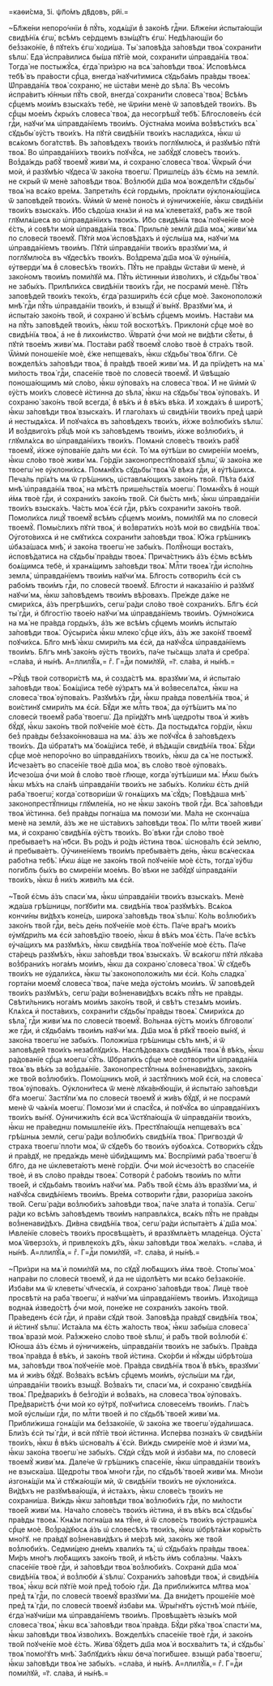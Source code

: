 =каѳи́сма, з҃і. ѱл҃о́мъ дв҃довъ, ри҃і.=

~Бл҃же́ни непоро́чнїи в̾ пꙋ́ть, ходѧ́щїи в̾ зако́нѣ гдⷭ҇ни. Бл҃же́ни
и҆спыта́ющїи свидѣ́нїѧ є҆гѡ̀, всѣ́мъ се́рдцемъ взы́щꙋтъ є҆гѡ̀. Недѣ́лающїи бо
без̾зако́нїе, в̾ пꙋте́хъ є҆гѡ̀ ходи́ша. Ты̀ заповѣ́да за́повѣди твоѧ̀
сохрани́ти ѕѣлѡ̀. Е҆да̀ и҆спра́вилисѧ бы́ша пꙋтїѐ моѝ, сохрани́ти
ѡ҆правда́нїѧ твоѧ̀. Тогда̀ не постыжꙋ́сѧ, є҆гда̀ при́зрю на всѧ̀ за́повѣди
твоѧ̀. И҆сповѣ́мсѧ тебѣ̀ въ пра́вости срⷣца, внегда̀ наꙋчи́тимисѧ сꙋдьба́мъ
пра́вды твоеѧ̀. Ѡ҆правда́нїѧ твоѧ̀ сохраню̀, не ѡ҆ста́ви менѐ до ѕѣла̀. Въ
чесо́мъ и҆спра́витъ ю҆́нныи пꙋ́ть сво́й, внегда̀ сохрани́ти словеса̀ твоѧ̀;
Всѣ́мъ срⷣцемъ мои́мъ взыска́хъ тебѐ, не ѿри́ни менѐ ѿ заповѣде́й твои́хъ. Въ
срⷣцы мое́мъ с̾кры́хъ словеса̀ твоѧ̀, да несогрѣшꙋ̀ тебѣ̀. Бл҃гослове́нъ є҆сѝ
гдⷭ҇и, наꙋчи́ мѧ ѡ҆правда́нїемъ твои́мъ. Оу҆стна́ма мои́ма воз̾вѣсти́хъ всѧ̀
сꙋдьбы̀ ᲂу҆́стъ твои́хъ. На пꙋтѝ свидѣ́нїи твои́хъ наслади́хсѧ, ꙗ҆́кѡ ѡ҆
всѧ́комъ бога́тствѣ. Въ за́повѣдехъ твои́хъ поглꙋмлю́сѧ, и҆ разꙋмѣ́ю пꙋтѝ
твоѧ̀. Во ѡ҆правда́нїихъ твои́хъ поꙋчꙋ́сѧ, не забꙋ́дꙋ слове́съ твои́хъ.
Воз̾да́ждь рабꙋ̀ твоемꙋ̀ живи́ мѧ, и҆ сохраню̀ словеса̀ твоѧ̀. Ѿкры́й ѻ҆́чи
моѝ, и҆ разꙋмѣ́ю чꙋдеса̀ ѿ зако́на твоегѡ̀. Пришле́цъ а҆́зъ є҆́смь на землѝ.
не скры́й ѿ менѐ за́повѣди твоѧ̀. Воз̾любѝ дш҃а моѧ̀ вожделѣ́ти сꙋдьбы̀ твоѧ̀
на всѧ́ко вре́мѧ. Запрети́лъ є҆сѝ горды́мъ, про́клѧти ᲂу҆клонѧ́ющїисѧ ѿ
заповѣде́й твои́хъ. Ѿи҆мѝ ѿ менѐ поно́съ и҆ ᲂу҆ничиже́нїе, ꙗ҆́кѡ свидѣ́нїи
твои́хъ взыска́хъ. И҆́бо сѣдо́ша кнѧ́зи и҆ на мѧ̀ клевета́хꙋ, ра́бъ же тво́й
глꙋмлѧ́шесѧ во ѡ҆правда́нїихъ твои́хъ. И҆́бо свидѣ́нїѧ твоѧ̀ поꙋче́нїе моѐ
є҆́сть, и҆ совѣ́ти моѝ ѡ҆правда́нїѧ твоѧ̀. Прильпѐ землѝ дш҃а моѧ̀, живи́ мѧ
по словесѝ твоемꙋ̀. Пꙋтѝ моѧ̀ и҆сповѣ́дахъ и҆ ᲂу҆слы́ша мѧ, наꙋчи́ мѧ
ѡ҆правда́нїемъ твои́мъ. Пꙋтѝ ѡ҆правда́нїи твои́хъ вразꙋми́ мѧ, и҆ поглꙋмлю́сѧ
въ чꙋдесѣ́хъ твои́хъ. Воз̾дрема̀ дш҃а моѧ̀ ѿ ᲂу҆ны́нїѧ, ᲂу҆тверди́ мѧ в̾
словесѣ́хъ твои́хъ. Пꙋ́ть не пра́вды ѿста́ви ѿ менѐ, и҆ зако́номъ твои́мъ
поми́лꙋй мѧ. Пꙋ́ть и҆́стинныи и҆зво́лихъ, и҆ сꙋдьбы̀ твоѧ̀ не забы́хъ.
Прилѣпи́хсѧ свидѣ́нїи твои́хъ гдⷭ҇и, не посрамѝ менѐ. Пꙋ́ть заповѣде́й
твои́хъ теко́хъ, є҆гда̀ разшири́лъ є҆сѝ срⷣце моѐ. Законоположѝ мнѣ̀ гдⷭ҇и
пꙋ́ть ѡ҆правда́нїи твои́хъ, и҆ взыщꙋ̀ и҆̀ вы́нꙋ. Вразꙋми́ мѧ, и҆ и҆спыта́ю
зако́нъ тво́й, и҆ сохраню̀ и҆̀ всѣ́мъ срⷣцемъ мои́мъ. Наста́ви мѧ на пꙋ́ть
заповѣде́й твои́хъ, ꙗ҆́кѡ то́й восхотѣ́хъ. Приклонѝ срⷣце моѐ во свидѣ́нїѧ
твоѧ̀, а҆ не в̾ лихои́мство. Ѿвратѝ ѻ҆́чи моѝ не ви́дѣти сꙋ́еты, в̾ пꙋтѝ
твое́мъ живи́ мѧ. Поста́ви рабꙋ̀ твоемꙋ̀ сло́во твоѐ в̾ стра́хъ тво́й. Ѿи҆мѝ
поноше́нїе моѐ, є҆́же непщева́хъ, ꙗ҆́кѡ сꙋдьбы̀ твоѧ̀ бл҃ги. Сѐ вожделѣ́хъ
за́повѣди твоѧ̀, в̾ пра́вдѣ твое́й живи́ мѧ. И҆ да прїи́детъ на мѧ̀ ми́лость
твоѧ̀ гдⷭ҇и, спасе́нїе твоѐ по словесѝ твоемꙋ̀. И҆ ѿвѣща́ю поноша́ющимъ мѝ
сло́во, ꙗ҆́кѡ ᲂу҆пова́хъ на словеса̀ твоѧ̀. И҆ не ѿи҆мѝ ѿ ᲂу҆́стъ мои́хъ
словесѐ и҆́стинна до ѕѣла̀, ꙗ҆́кѡ на сꙋдьбы̀ твоѧ̀ ᲂу҆пова́хъ. И҆ сохраню̀
зако́нъ тво́й всегда̀, в̾ вѣ́къ и҆ в̾ вѣ́къ вѣ́ка. И҆ хожда́хъ в̾ широтѣ̀, ꙗ҆́кѡ
за́повѣди твоѧ̀ взыска́хъ. И҆ глаго́лахъ ѡ҆ свидѣ́нїи твои́хъ пред̾ царѝ и҆
нестыдѧ́хсѧ. И҆ поꙋча́хсѧ въ за́повѣдехъ твои́хъ, и҆́хже воз̾люби́хъ ѕѣлѡ̀. И҆
воз̾двиго́хъ рꙋ́цѣ моѝ къ за́повѣдемъ твои́мъ, и҆́хже воз̾люби́хъ, и҆
глꙋмлѧ́хсѧ во ѡ҆правда́нїихъ твои́хъ. Помѧнѝ слове́съ твои́хъ рабꙋ̀ твоемꙋ̀,
и҆́хже ᲂу҆пова́нїе да́лъ ми є҆сѝ. То́ мѧ ᲂу҆тѣ́ши во смире́нїи мое́мъ, ꙗ҆́кѡ
сло́во твоѐ живи́ мѧ. Го́рдїи законопрестꙋпова́хꙋ ѕѣлѡ̀, ѿ зако́на же твоегѡ̀
не ᲂу҆клони́хсѧ. Помѧнꙋ́хъ сꙋдьбы̀ твоѧ̀ ѿ́ вѣка гдⷭ҇и, и҆ ᲂу҆тѣ́шихсѧ. Печа́ль
прїѧ́тъ мѧ ѿ грѣ́шникъ, ѡ҆ставлѧ́ющихъ зако́нъ тво́й. Пѣ́та бѧ́хꙋ мнѣ̀
ѡ҆правда́нїѧ твоѧ̀, на мѣ́стѣ прише́льствїѧ моегѡ̀. Помѧнꙋ́хъ в̾ нощѝ и҆́мѧ
твоѐ гдⷭ҇и, и҆ сохрани́хъ зако́нъ тво́й. Сѝ бы́сть мнѣ̀, ꙗ҆́кѡ ѡ҆правда́нїи
твои́хъ взыска́хъ. Ча́сть моѧ̀ є҆сѝ гдⷭ҇и, рѣ́хъ сохрани́ти зако́нъ тво́й.
Помоли́хсѧ лицꙋ̀ твоемꙋ̀ всѣ́мъ срⷣцемъ мои́мъ, поми́лꙋй мѧ по словесѝ твоемꙋ̀.
Помы́слихъ пꙋтѝ твоѧ̀, и҆ воз̾врати́хъ но́зѣ моѝ во свидѣ́нїѧ твоѧ̀.
Оу҆гото́вихсѧ и҆ не смꙋти́хсѧ сохрани́ти за́повѣди твоѧ̀. Ю҆́жа грѣ́шникъ
ѡ҆бѧза́шасѧ мнѣ̀, и҆ зако́на твоегѡ̀ не забы́хъ. Полꙋ́нощи воста́хъ,
и҆сповѣ́датисѧ на сꙋдьбы̀ пра́вды твоеѧ̀. Прича́стникъ а҆́зъ є҆́смь всѣ́мъ
боѧ́щимсѧ тебѐ, и҆ хранѧ́щимъ за́повѣди твоѧ̀. Млⷭ҇ти твоеѧ̀ гдⷭ҇и и҆спо́лнь
землѧ̀, ѡ҆правда́нїемъ твои́мъ наꙋчи́ мѧ. Бл҃гость сотвори́лъ є҆сѝ съ рабо́мъ
твои́мъ гдⷭ҇и, по словесѝ твоемꙋ̀. Бл҃гости и҆ наказа́нїю и҆ ра́зꙋмꙋ наꙋчи́
мѧ, ꙗ҆́кѡ за́повѣдемъ твои́мъ вѣ́ровахъ. Пре́жде да́же не смири́хсѧ, а҆́зъ
прегрѣши́хъ, сегѡ̀ ра́ди сло́во твоѐ сохрани́хъ. Бл҃гъ є҆сѝ ты̀ гдⷭ҇и, и҆
бл҃гостїю твое́ю наꙋчи́ мѧ ѡ҆правда́нїемъ твои́мъ. Оу҆мно́жисѧ на мѧ̀ не
пра́вда горды́хъ, а҆́зъ же всѣ́мъ срⷣцемъ мои́мъ и҆спыта́ю за́повѣди твоѧ̀.
Оу҆сыри́сѧ ꙗ҆́кѡ млеко̀ срⷣце и҆́хъ, а҆́зъ же зако́нꙋ твоемꙋ̀ поꙋчи́хсѧ. Бл҃го
мнѣ̀ ꙗ҆́кѡ смири́лъ мѧ є҆сѝ, да наꙋчꙋ́сѧ ѡ҆правда́нїемъ твои́мъ. Бл҃гъ мнѣ̀
зако́нъ ᲂу҆́стъ твои́хъ, па́че ты́сѧщь зла́та и҆ сребра̀. =сла́ва, и҆ ны́нѣ.
А҆=ллилꙋ́їѧ,= гⷤ. Г=дⷭ҇и поми́лꙋй, =г҃. сла́ва, и҆ ны́нѣ.=

~Рꙋ́цѣ твоѝ сотвори́стѣ мѧ, и҆ созда́стѣ мѧ. вразꙋми́ мѧ, и҆ и҆спыта́ю
за́повѣди твоѧ̀. Боѧ́щїисѧ тебѐ ᲂу҆́зрѧтъ мѧ̀ и҆ воз̾веселѧ́тсѧ, ꙗ҆́кѡ на
словеса̀ твоѧ̀ ᲂу҆пова́хъ. Разꙋмѣ́хъ гдⷭ҇и, ꙗ҆́кѡ пра́вда повелѣ́нїѧ твоѧ̀, и҆
вои́стинꙋ смири́лъ мѧ є҆сѝ. Бꙋ́ди же млⷭ҇ть твоѧ̀, да ᲂу҆тѣ́шитъ мѧ̀ по
словесѝ твоемꙋ̀ раба̀ твоегѡ̀. Да прїи́дꙋтъ мнѣ̀ щедро́ты твоѧ̀ и҆ жи́въ
бꙋ́дꙋ, ꙗ҆́кѡ зако́нъ тво́й поꙋче́нїе моѐ є҆́сть. Да постыдѧ́тсѧ го́рдїи,
ꙗ҆́кѡ без̾ пра́вды без̾зако́нноваша на мѧ̀. а҆́зъ же поꙋчꙋ́сѧ в̾ за́повѣдехъ
твои́хъ. Да ѡ҆братѧ́тъ мѧ̀ боѧ́щїисѧ тебѐ, и҆ вѣ́дѧщїи свидѣ́нїѧ твоѧ̀.
Бꙋ́ди срⷣце моѐ непоро́чно во ѡ҆правда́нїихъ твои́хъ, ꙗ҆́кѡ да сѧ̀ не
постыжꙋ̀. И҆счеза́етъ во спасе́нїе твоѐ дш҃а моѧ̀, въ сло́во твоѐ ᲂу҆пова́хъ.
И҆счезо́ша ѻ҆́чи моѝ в̾ сло́во твоѐ гл҃юще, когда̀ ᲂу҆тѣ́шиши мѧ̀. Ꙗ҆́кѡ бы́хъ
ꙗ҆́кѡ мѣ́хъ на сла́нѣ ѡ҆правда́нїи твои́хъ не забы́хъ. Коли́кѡ є҆́сть дні́й
раба̀ твоегѡ̀; когда̀ сотвори́ши ѿ гонѧ́щихъ мѧ̀ сꙋ́дъ; Повѣ́даша мнѣ̀
законопрестꙋ́пницы глꙋмле́нїѧ, но не ꙗ҆́кѡ зако́нъ тво́й гдⷭ҇и. Всѧ̀ за́повѣди
твоѧ̀ и҆́стинна. без̾ пра́вды погна́ша мѧ помози́ ми. Ма́ла не сконча́ша менѐ
на землѝ, а҆́зъ же не ѡ҆ста́вихъ за́повѣди твоѧ̀. По млⷭ҇ти твое́й живи́ мѧ, и҆
сохраню̀ свидѣ́нїѧ ᲂу҆́стъ твои́хъ. Во́ вѣки гдⷭ҇и сло́во твоѐ пребывае́тъ на́
нб҃си. Въ ро́дъ и҆ ро́дъ и҆́стина твоѧ̀. ѡ҆снова́лъ є҆сѝ зе́млю, и҆
пребыва́етъ. Оу҆чине́нїемъ твои́мъ пребыва́етъ де́нь, ꙗ҆́кѡ всѧ́ческаѧ рабо́тна
тебѣ̀. Ꙗ҆́кѡ а҆́ще не зако́нъ тво́й поꙋче́нїе моѐ є҆́сть, тогда̀ ᲂу҆́бѡ
поги́блъ бы́хъ во смире́нїи мое́мъ. Во́ вѣки не забꙋ́дꙋ ѡ҆правда́нїи твои́хъ,
ꙗ҆́кѡ в̾ ни́хъ живи́лъ мѧ є҆сѝ.

~Тво́й є҆́смь а҆́зъ спаси́ мѧ, ꙗ҆́кѡ ѡ҆правда́нїи твои́хъ взыска́хъ. Менѐ
жда́ша грѣ́шницы, погꙋби́ти мѧ. свидѣ́нїѧ твоѧ̀ разꙋмѣ́хъ. Всѧ́коѧ кончи́ны
ви́дѣхъ коне́цъ, широка̀ за́повѣдь твоѧ̀ ѕѣлѡ̀. Ко́ль воз̾люби́хъ зако́нъ тво́й
гдⷭ҇и, ве́сь де́нь поꙋче́нїе моѐ є҆́сть. Па́че вра́гъ мои́хъ ᲂу҆мꙋдри́лъ мѧ
є҆сѝ за́повѣдїю твое́ю, ꙗ҆́кѡ в̾ вѣ́къ моѧ̀ є҆́сть. Па́че всѣ́хъ ᲂу҆ча́щихъ мѧ
разꙋмѣ́хъ, ꙗ҆́кѡ свидѣ́нїѧ твоѧ̀ поꙋче́нїе моѐ є҆́сть. Па́че ста́рецъ
разꙋмѣ́хъ, ꙗ҆́кѡ за́повѣди твоѧ̀ взыска́хъ. Ѿ всѧ́когѡ пꙋтѝ лꙋка́ва
воз̾брани́хъ нога́мъ мои́мъ, ꙗ҆́кѡ да сохраню̀ словеса̀ твоѧ̀. Ѿ сꙋде́бъ твои́хъ
не ᲂу҆дали́хсѧ, ꙗ҆́кѡ ты̀ законоположи́лъ ми є҆сѝ. Ко́ль сладка̀ горта́ни
моемꙋ̀ словеса̀ твоѧ̀, па́че ме́да ᲂу҆сто́мъ мои́мъ. Ѿ заповѣде́й твои́хъ
разꙋмѣ́хъ, сегѡ̀ ра́ди воз̾ненави́дѣхъ всѧ́къ пꙋ́ть не пра́вды. Свѣти́льникъ
нога́мъ мои́мъ зако́нъ тво́й, и҆ свѣ́тъ стезѧ́мъ мои́мъ. Клѧ́хсѧ и҆ поста́вихъ,
сохрани́ти сꙋдьбы̀ пра́вды твоеѧ̀. Смири́хсѧ до ѕѣла̀, гдⷭ҇и живи́ мѧ по
словесѝ твоемꙋ̀. Во́льнаѧ ᲂу҆́стъ мои́хъ бл҃говоли́ же гдⷭ҇и, и҆ сꙋдьба́мъ
твои́мъ наꙋчи́ мѧ. Дш҃а моѧ̀ в̾ рꙋкꙋ̀ твое́ю вы́нꙋ, и҆ зако́на твоегѡ̀ не
забы́хъ. Положи́ша грѣ́шницы сѣ́ть мнѣ̀, и҆ ѿ заповѣде́й твои́хъ незаблꙋди́хъ.
Наслѣ́довахъ свидѣ́нїѧ твоѧ̀ в̾ вѣ́къ, ꙗ҆́кѡ ра́дованїе срⷣца моегѡ̀ сꙋ́ть.
Ѡ҆брати́хъ срⷣце моѐ сотвори́ти ѡ҆правда́нїѧ твоѧ̀ въ вѣ́къ за воз̾даѧ́нїе.
Законопрестꙋ́пныѧ воз̾ненави́дѣхъ, зако́нъ же тво́й воз̾люби́хъ. Помо́щникъ
мо́й, и҆ застꙋ́пникъ мо́й є҆сѝ, на словеса̀ твоѧ̀ ᲂу҆пова́хъ. Оу҆клони́тесѧ ѿ
менѐ лꙋка́внꙋющїи, и҆ и҆спыта́ю за́повѣди бг҃а моегѡ̀. Застꙋпи́ мѧ по словесѝ
твоемꙋ̀ и҆ жи́въ бꙋ́дꙋ, и҆ не посрамѝ менѐ ѿ ча́ѧнїѧ моегѡ̀. Помози́ ми и҆
спасꙋ́сѧ, и҆ поꙋчꙋ́сѧ во ѡ҆правда́нїихъ твои́хъ вы́нꙋ. Оу҆ничижи́лъ є҆сѝ всѧ̀
ѿстꙋпа́ющїѧ ѿ ѡ҆правда́нїи твои́хъ, ꙗ҆́кѡ не пра́веднѡ помышле́нїе и҆́хъ.
Престꙋпа́ющїѧ непщева́хъ всѧ̀ грѣ́шныѧ землѝ, сегѡ̀ ра́ди воз̾люби́хъ
свидѣ́нїѧ твоѧ̀. Пригвоздѝ ѿ́ страха твоегѡ̀ пло́ти моѧ̀, ѿ сꙋде́бъ бо твои́хъ
ᲂу҆боѧ́хсѧ. Сотвори́хъ сꙋ́дъ и҆ пра́вдꙋ, не преда́ждь менѐ ѡ҆би́дѧщимъ мѧ̀.
Воспрїимѝ раба̀ твоегѡ̀ в̾ бл҃го, да не ѡ҆клевета́ютъ менѐ го́рдїи. Ѻ҆́чи
моѝ и҆счезо́стѣ во спасе́нїе твоѐ, и҆ въ сло́во пра́вды твоеѧ̀. Сотворѝ с̾
рабо́мъ твои́мъ по млⷭ҇ти твое́й, и҆ сꙋдьба́мъ твои́мъ наꙋчи́ мѧ. Ра́бъ тво́й
є҆́смь а҆́зъ вразꙋми́ мѧ, и҆ наꙋчꙋ́сѧ свидѣ́нїемъ твои́мъ. Вре́мѧ сотвори́ти
гдⷭ҇ви, разори́ша зако́нъ тво́й. Сегѡ̀ ра́ди воз̾люби́хъ за́повѣди твоѧ̀, па́че
зла́та и҆ топа́зїѧ. Сегѡ̀ ра́ди ко всѣ́мъ за́повѣдемъ твои́мъ направлѧ́хсѧ,
всѧ́къ пꙋ́ть не пра́вды воз̾ненави́дѣхъ. Ди́вна свидѣ́нїѧ твоѧ̀, сегѡ̀ ра́ди
и҆спыта́етъ ѧ҆̀ дш҃а моѧ̀. Ꙗ҆вле́нїе слове́съ твои́хъ просвѣща́етъ, и҆
вразꙋмлѧ́етъ младе́нца. Оу҆ста̀ моѧ̀ ѿверзо́хъ, и҆ привлеко́хъ дх҃ъ, ꙗ҆́кѡ
за́повѣди твоѧ̀ жела́хъ. =сла́ва, и҆ ны́нѣ. А҆=ллилꙋ́їѧ,= гⷤ. Г=дⷭ҇и поми́лꙋй,
=г҃. сла́ва, и҆ ны́нѣ.=

~При́зри на мѧ̀ и҆ поми́лꙋй мѧ, по сꙋдꙋ̀ лю́бѧщихъ и҆́мѧ твоѐ. Стопы̀ моѧ̀
напра́ви по словесѝ твоемꙋ̀, и҆ да не ѡ҆долѣ́етъ ми всѧ́ко без̾зако́нїе.
И҆зба́ви мѧ ѿ клеветы̀ чл҃ческїѧ, и҆ сохраню̀ за́повѣди твоѧ̀. Лицѐ твоѐ
просвѣтѝ на раба̀ твоегѡ̀, и҆ наꙋчи́ мѧ ѡ҆правда́нїемъ твои́мъ. И҆зхо́дища
водна́ѧ и҆зведо́стѣ ѻ҆́чи моѝ, поне́же не сохрани́хъ зако́нъ тво́й. Пра́веденъ
є҆сѝ гдⷭ҇и, и҆ пра́ви сꙋдѝ твоѝ. Заповѣ́да пра́вдꙋ свидѣ́нїѧ твоѧ̀, и҆
и҆́стинꙋ ѕѣлѡ̀. И҆ста́ѧла мѧ є҆́сть жа́лость твоѧ̀, ꙗ҆́кѡ забы́ша словеса̀ твоѧ̀
вразѝ моѝ. Раз̾жже́но сло́во твоѐ ѕѣлѡ̀, и҆ ра́бъ тво́й воз̾любѝ є҆̀.
Ю҆́ноша а҆́зъ є҆́смь и҆ ᲂу҆ничиже́нъ, ѡ҆правда́нїи твои́хъ не забы́хъ. Пра́вда
твоѧ̀ пра́вда в̾ вѣ́къ, и҆ зако́нъ тво́й и҆́стина. Ско́рби и҆ нꙋ́жды ѡ҆брѣто́ша
мѧ, за́повѣди твоѧ̀ поꙋче́нїе моѐ. Пра́вда свидѣ́нїѧ твоѧ̀ в̾ вѣ́къ, вразꙋми́
мѧ и҆ жи́въ бꙋ́дꙋ. Воз̾ва́хъ всѣ́мъ срⷣцемъ мои́мъ, ᲂу҆слы́ши мѧ гдⷭ҇и,
ѡ҆правда́нїи твои́хъ взыщꙋ̀. Воз̾ва́хъ ти, спаси́ мѧ, и҆ сохраню̀ свидѣ́нїѧ
твоѧ̀. Пред̾вари́хъ в̾ без̾го́дїи и҆ воз̾ва́хъ, на словеса̀ твоѧ̀ ᲂу҆пова́хъ.
Пред̾вари́стѣ ѻ҆́чи моѝ ко ᲂу҆́трꙋ, поꙋчи́тисѧ словесе́мъ твои́мъ. Гла́съ мо́й
ᲂу҆слы́ши гдⷭ҇и, по млⷭ҇ти твое́й и҆ по сꙋдьбѣ̀ твое́й живи́ мѧ. Прибли́жиша
гонѧ́щїи мѧ без̾зако́нїе, ѿ зако́на же твоегѡ̀ ᲂу҆да́лишасѧ. Бли́зъ є҆сѝ ты̀
гдⷭ҇и, и҆ всѝ пꙋтїѐ твоѝ и҆́стинна. И҆спе́рва позна́хъ ѿ свидѣ́нїи твои́хъ,
ꙗ҆́кѡ в̾ вѣ́къ ѡ҆снова́лъ ѧ҆̀ є҆сѝ. Ви́ждь смире́нїе моѐ и҆ и҆зми́ мѧ, ꙗ҆́кѡ
зако́на твоегѡ̀ не забы́хъ. Сꙋдѝ сꙋ́дъ мо́й и҆ и҆зба́ви мѧ, по словесѝ твоемꙋ̀
живи́ мѧ. Дале́че ѿ грѣ́шникъ спасе́нїе, ꙗ҆́кѡ ѡ҆правда́нїи твои́хъ не
взыска́ша. Щедро́ты твоѧ̀ мно́ги гдⷭ҇и, по сꙋдьбѣ̀ твое́й живи́ мѧ. Мно́зи
и҆згонѧ́щїи мѧ̀ и҆ стꙋжа́ющїи мѝ, ѿ свидѣ́нїи твои́хъ не ᲂу҆клони́хсѧ.
Ви́дѣхъ не разꙋмѣва́ющїѧ, и҆ и҆ста́ѧхъ, ꙗ҆́кѡ слове́съ твои́хъ не сохрани́ша.
Ви́ждь ꙗ҆́кѡ за́повѣди твоѧ̀ воз̾люби́хъ гдⷭ҇и, по ми́лости твое́й живи́ мѧ.
Нача́ло слове́съ твои́хъ и҆́стина, и҆ въ вѣ́къ всѧ̀ сꙋдьбы̀ пра́вды твоеѧ̀.
Кнѧ́зи погна́ша мѧ тꙋ́не, и҆ ѿ слове́съ твои́хъ ᲂу҆страши́сѧ срⷣце моѐ.
Воз̾ра́дꙋюсѧ а҆́зъ ѡ҆ словесѣ́хъ твои́хъ, ꙗ҆́кѡ ѡ҆брѣта́ѧи коры́сть мно́гꙋ. не
пра́вдꙋ воз̾ненави́дѣхъ и҆ ме́рзѣ мѝ, зако́нъ же тво́й воз̾люби́хъ. Седми́цею
дне́мъ хвали́хъ тѧ̀, ѡ҆ сꙋдьба́хъ пра́вды твоеѧ̀. Ми́ръ мно́гъ лю́бѧщихъ зако́нъ
тво́й, и҆ нѣ́сть и҆́мъ собла́зны. Ча́ѧхъ спасе́нїе твоѐ гдⷭ҇и, и҆ за́повѣди
твоѧ̀ воз̾люби́хъ. Сохранѝ дш҃а моѧ̀ свидѣ́нїѧ твоѧ̀, и҆ воз̾любѝ ѧ҆̀ ѕѣлѡ̀.
Сохрани́хъ за́повѣди твоѧ̀, и҆ свидѣ́нїѧ твоѧ̀, ꙗ҆́кѡ всѝ пꙋтїѐ моѝ пред̾
тобо́ю гдⷭ҇и. Да прибли́житсѧ мл҃тва моѧ̀ пред̾ тѧ̀ гдⷭ҇и, по словесѝ твоемꙋ̀
вразꙋми́ мѧ. Да вни́детъ проше́нїе моѐ пред̾ тѧ̀ гдⷭ҇и, по словесѝ твоемꙋ̀
и҆зба́ви мѧ. Ѿры́гнꙋтъ ᲂу҆стнѣ̀ моѝ пѣ́нїе, є҆гда̀ наꙋчи́ши мѧ ѡ҆правда́нїемъ
твои́мъ. Провѣща́етъ ꙗ҆зы́къ мо́й словеса̀ твоѧ̀, ꙗ҆́кѡ всѧ̀ за́повѣди твоѧ̀
пра́вда. Бꙋ́ди рꙋка̀ твоѧ̀ спасти́ мѧ, ꙗ҆́кѡ за́повѣди твоѧ̀ и҆зво́лихъ.
Вожделѣ́хъ спасе́нїе твоѐ гдⷭ҇и, и҆ зако́нъ тво́й поꙋче́нїе моѐ є҆́сть.
Жива̀ бꙋ́детъ дш҃а моѧ̀ и҆ восхва́литъ тѧ̀, и҆ сꙋдьбы̀ твоѧ̀ помо́гꙋтъ мнѣ̀.
Заблꙋди́хъ ꙗ҆́кѡ ѻ҆вча̀ поги́бшее. взыщѝ раба̀ твоегѡ̀, ꙗ҆́кѡ за́повѣди твоѧ̀
не забы́хъ. =сла́ва, и҆ ны́нѣ. А҆=ллилꙋ́їѧ,= гⷤ. Г=дⷭ҇и поми́лꙋй, =г҃. сла́ва,
и҆ ны́нѣ.=

